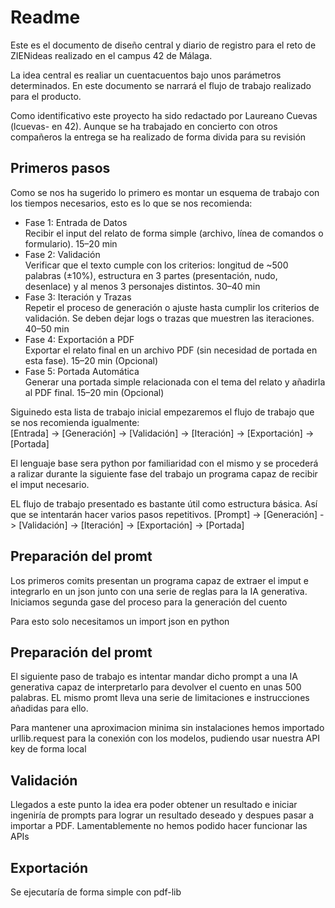# Readme
<p>
Este es el documento de diseño central y diario de registro para el reto de ZIENideas realizado en el campus 42 de Málaga.
</p>
<p>
La idea central es realiar un cuentacuentos bajo unos parámetros determinados. En este documento se narrará el flujo de trabajo realizado para el producto.
</p>
<p>
Como identificativo este proyecto ha sido redactado por Laureano Cuevas (lcuevas- en 42). Aunque se ha trabajado en concierto con otros compañeros la entrega se ha realizado de forma divida para su revisión
</p>


<h2>Primeros pasos</h2>
<p>Como se nos ha sugerido lo primero es montar un esquema de trabajo con los tiempos necesarios, esto es lo que se nos recomienda:</p>
<ul>
<li>Fase 1: Entrada de Datos<br>
Recibir el input del relato de forma simple (archivo, línea de comandos o formulario). 15–20 min</li>
<li>Fase 2: Validación<br>
Verificar que el texto cumple con los criterios: longitud de ~500 palabras (±10%), estructura en 3 partes (presentación, nudo, desenlace) y al menos 3 personajes distintos. 30–40 min</li>
<li>Fase 3: Iteración y Trazas<br>
Repetir el proceso de generación o ajuste hasta cumplir los criterios de validación. Se deben dejar logs o trazas que muestren las iteraciones. 40–50 min</li>
<li>Fase 4: Exportación a PDF<br>
Exportar el relato final en un archivo PDF (sin necesidad de portada en esta fase). 15–20 min (Opcional)</li>
<li>Fase 5: Portada Automática<br>
Generar una portada simple relacionada con el tema del relato y añadirla al PDF final. 15–20 min (Opcional)</li>
  </ul>

<p>Siguinedo esta lista de trabajo inicial empezaremos el flujo de trabajo que se nos recomienda igualmente:<br>
[Entrada] -> [Generación] -> [Validación] -> [Iteración] -> [Exportación] -> [Portada]
</p>

<p>El lenguaje base sera python por familiaridad con el mismo y se procederá a ralizar durante la siguiente fase del trabajo un programa capaz de recibir el imput necesario.</p>

EL flujo de trabajo presentado es bastante útil como estructura básica. Así que se intentarán hacer varios pasos repetitivos.
[Prompt] -> [Generación] -> [Validación] -> [Iteración] -> [Exportación] -> [Portada]



<h2>Preparación del promt</h2>
<p>Los primeros comits presentan un programa capaz de extraer el imput e integrarlo en un json junto con una serie de reglas para la IA generativa. Iniciamos segunda gase del proceso para la generación del cuento</p>
<p>Para esto solo necesitamos un import json en python</p>

<h2>Preparación del promt</h2>
<p>El siguiente paso de trabajo es intentar mandar dicho prompt a una IA generativa capaz de interpretarlo para devolver el cuento en unas 500 palabras. EL mismo promt lleva una serie de limitaciones e instrucciones añadidas para ello.</p>
<p>Para mantener una aproximacion minima sin instalaciones hemos importado urllib.request para la conexión con los modelos, pudiendo usar nuestra API key de forma local </p>

<h2>Validación</h2>
<p>Llegados a este punto la idea era poder obtener un resultado e iniciar ingeniría de prompts para lograr un resultado deseado y despues pasar a importar a PDF. Lamentablemente no hemos podido hacer funcionar las APIs</p>

<h2>Exportación</h2>
<p>Se ejecutaría de forma simple con pdf-lib</p>





